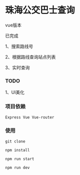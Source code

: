 # 珠海公交巴士查询
vue版本

已完成

1、搜索路线号

2、根据路线查询站点列表

3、实时查询

### TODO  
1、UI美化

### 项目依赖

	Express Vue Vue-router

### 使用
	git clone

	npm install

	npm run start

	npm run dev

